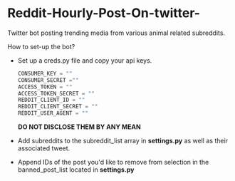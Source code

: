 # Reddit-Hourly-Post-On-twitter-
Twitter bot posting trending media from various animal related subreddits. 

How to set-up the bot?
- Set up a creds.py file and copy your api keys. 
 	```python
  CONSUMER_KEY = ""
  CONSUMER_SECRET =""
  ACCESS_TOKEN = ""
  ACCESS_TOKEN_SECRET = ""
  REDDIT_CLIENT_ID = ""
  REDDIT_CLIENT_SECRET = ""
  REDDIT_USER_AGENT = ""
  ``` 
  **DO NOT DISCLOSE THEM BY ANY MEAN** 
  
- Add subreddits to the subreddit_list array in **settings.py** as well as their associated tweet. 
- Append IDs of the post you'd like to remove from selection in the banned_post_list located in **settings.py**

